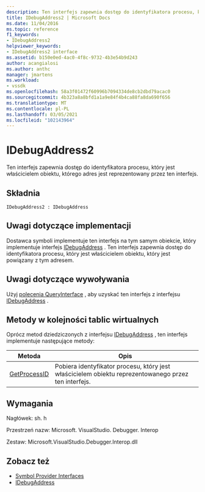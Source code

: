 ```yaml
---
description: Ten interfejs zapewnia dostęp do identyfikatora procesu, który jest właścicielem obiektu, którego adres jest reprezentowany przez ten interfejs.
title: IDebugAddress2 | Microsoft Docs
ms.date: 11/04/2016
ms.topic: reference
f1_keywords:
- IDebugAddress2
helpviewer_keywords:
- IDebugAddress2 interface
ms.assetid: b150e0ed-4ac0-4f8c-9732-4b3e54b9d243
author: acangialosi
ms.author: anthc
manager: jmartens
ms.workload:
- vssdk
ms.openlocfilehash: 58a3f01472f60996b7094334de8cb2dbd79acac0
ms.sourcegitcommit: 4b323a8a8bfd1a1a9e84f4b4ca88fa8da690f656
ms.translationtype: MT
ms.contentlocale: pl-PL
ms.lasthandoff: 03/05/2021
ms.locfileid: "102143964"
---
```

# <a name="idebugaddress2"></a>IDebugAddress2
Ten interfejs zapewnia dostęp do identyfikatora procesu, który jest właścicielem obiektu, którego adres jest reprezentowany przez ten interfejs.

## <a name="syntax"></a>Składnia

```
IDebugAddress2 : IDebugAddress
```

## <a name="notes-for-implementers"></a>Uwagi dotyczące implementacji
 Dostawca symboli implementuje ten interfejs na tym samym obiekcie, który implementuje interfejs [IDebugAddress](../../../extensibility/debugger/reference/idebugaddress.md) . Ten interfejs zapewnia dostęp do identyfikatora procesu, który jest właścicielem obiektu, który jest powiązany z tym adresem.

## <a name="notes-for-callers"></a>Uwagi dotyczące wywoływania
 Użyj [polecenia QueryInterface](/cpp/atl/queryinterface) , aby uzyskać ten interfejs z interfejsu [IDebugAddress](../../../extensibility/debugger/reference/idebugaddress.md) .

## <a name="methods-in-vtable-order"></a>Metody w kolejności tablic wirtualnych
 Oprócz metod dziedziczonych z interfejsu [IDebugAddress](../../../extensibility/debugger/reference/idebugaddress.md) , ten interfejs implementuje następujące metody:

|Metoda|Opis|
|------------|-----------------|
|[GetProcessID](../../../extensibility/debugger/reference/idebugaddress2-getprocessid.md)|Pobiera identyfikator procesu, który jest właścicielem obiektu reprezentowanego przez ten interfejs.|

## <a name="requirements"></a>Wymagania
 Nagłówek: sh. h

 Przestrzeń nazw: Microsoft. VisualStudio. Debugger. Interop

 Zestaw: Microsoft.VisualStudio.Debugger.Interop.dll

## <a name="see-also"></a>Zobacz też
- [Symbol Provider Interfaces](../../../extensibility/debugger/reference/symbol-provider-interfaces.md)
- [IDebugAddress](../../../extensibility/debugger/reference/idebugaddress.md)
